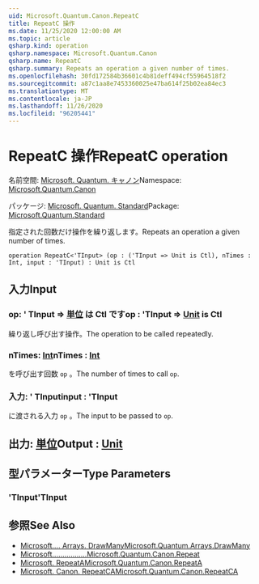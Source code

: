 ```yaml
---
uid: Microsoft.Quantum.Canon.RepeatC
title: RepeatC 操作
ms.date: 11/25/2020 12:00:00 AM
ms.topic: article
qsharp.kind: operation
qsharp.namespace: Microsoft.Quantum.Canon
qsharp.name: RepeatC
qsharp.summary: Repeats an operation a given number of times.
ms.openlocfilehash: 30fd172584b36601c4b81deff494cf55964518f2
ms.sourcegitcommit: a87c1aa8e7453360025e47ba614f25b02ea84ec3
ms.translationtype: MT
ms.contentlocale: ja-JP
ms.lasthandoff: 11/26/2020
ms.locfileid: "96205441"
---
```

# <a name="repeatc-operation"></a><span data-ttu-id="685e6-102">RepeatC 操作</span><span class="sxs-lookup"><span data-stu-id="685e6-102">RepeatC operation</span></span>

<span data-ttu-id="685e6-103">名前空間: [Microsoft. Quantum. キャノン](xref:Microsoft.Quantum.Canon)</span><span class="sxs-lookup"><span data-stu-id="685e6-103">Namespace: [Microsoft.Quantum.Canon](xref:Microsoft.Quantum.Canon)</span></span>

<span data-ttu-id="685e6-104">パッケージ: [Microsoft. Quantum. Standard](https://nuget.org/packages/Microsoft.Quantum.Standard)</span><span class="sxs-lookup"><span data-stu-id="685e6-104">Package: [Microsoft.Quantum.Standard](https://nuget.org/packages/Microsoft.Quantum.Standard)</span></span>


<span data-ttu-id="685e6-105">指定された回数だけ操作を繰り返します。</span><span class="sxs-lookup"><span data-stu-id="685e6-105">Repeats an operation a given number of times.</span></span>

```qsharp
operation RepeatC<'TInput> (op : ('TInput => Unit is Ctl), nTimes : Int, input : 'TInput) : Unit is Ctl
```


## <a name="input"></a><span data-ttu-id="685e6-106">入力</span><span class="sxs-lookup"><span data-stu-id="685e6-106">Input</span></span>

### <a name="op--tinput--unit--is-ctl"></a><span data-ttu-id="685e6-107">op: ' TInput => [単位](xref:microsoft.quantum.lang-ref.unit)  は Ctl です</span><span class="sxs-lookup"><span data-stu-id="685e6-107">op : 'TInput => [Unit](xref:microsoft.quantum.lang-ref.unit)  is Ctl</span></span>

<span data-ttu-id="685e6-108">繰り返し呼び出す操作。</span><span class="sxs-lookup"><span data-stu-id="685e6-108">The operation to be called repeatedly.</span></span>


### <a name="ntimes--int"></a><span data-ttu-id="685e6-109">nTimes: [Int](xref:microsoft.quantum.lang-ref.int)</span><span class="sxs-lookup"><span data-stu-id="685e6-109">nTimes : [Int](xref:microsoft.quantum.lang-ref.int)</span></span>

<span data-ttu-id="685e6-110">を呼び出す回数 `op` 。</span><span class="sxs-lookup"><span data-stu-id="685e6-110">The number of times to call `op`.</span></span>


### <a name="input--tinput"></a><span data-ttu-id="685e6-111">入力: ' TInput</span><span class="sxs-lookup"><span data-stu-id="685e6-111">input : 'TInput</span></span>

<span data-ttu-id="685e6-112">に渡される入力 `op` 。</span><span class="sxs-lookup"><span data-stu-id="685e6-112">The input to be passed to `op`.</span></span>



## <a name="output--unit"></a><span data-ttu-id="685e6-113">出力: [単位](xref:microsoft.quantum.lang-ref.unit)</span><span class="sxs-lookup"><span data-stu-id="685e6-113">Output : [Unit](xref:microsoft.quantum.lang-ref.unit)</span></span>



## <a name="type-parameters"></a><span data-ttu-id="685e6-114">型パラメーター</span><span class="sxs-lookup"><span data-stu-id="685e6-114">Type Parameters</span></span>

### <a name="tinput"></a><span data-ttu-id="685e6-115">'TInput</span><span class="sxs-lookup"><span data-stu-id="685e6-115">'TInput</span></span>



## <a name="see-also"></a><span data-ttu-id="685e6-116">参照</span><span class="sxs-lookup"><span data-stu-id="685e6-116">See Also</span></span>

- [<span data-ttu-id="685e6-117">Microsoft.... Arrays. DrawMany</span><span class="sxs-lookup"><span data-stu-id="685e6-117">Microsoft.Quantum.Arrays.DrawMany</span></span>](xref:Microsoft.Quantum.Arrays.DrawMany)
- [<span data-ttu-id="685e6-118">Microsoft.................</span><span class="sxs-lookup"><span data-stu-id="685e6-118">Microsoft.Quantum.Canon.Repeat</span></span>](xref:Microsoft.Quantum.Canon.Repeat)
- [<span data-ttu-id="685e6-119">Microsoft. RepeatA</span><span class="sxs-lookup"><span data-stu-id="685e6-119">Microsoft.Quantum.Canon.RepeatA</span></span>](xref:Microsoft.Quantum.Canon.RepeatA)
- [<span data-ttu-id="685e6-120">Microsoft. Canon. RepeatCA</span><span class="sxs-lookup"><span data-stu-id="685e6-120">Microsoft.Quantum.Canon.RepeatCA</span></span>](xref:Microsoft.Quantum.Canon.RepeatCA)